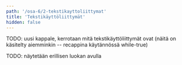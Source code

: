 ```yaml
---
path: '/osa-6/2-tekstikayttoliittymat'
title: 'Tekstikäyttöliittymät'
hidden: false
---
```



TODO: uusi kappale, kerrotaan mitä tekstikäyttöliittymät ovat (näitä on käsitelty aiemminkin -- recappina käytännössä while-true)

TODO: näytetään erillisen luokan avulla
